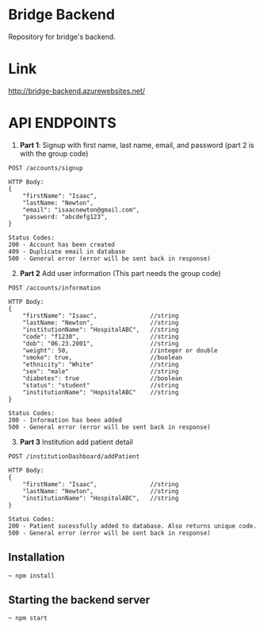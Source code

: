 # Bridge Backend
Repository for bridge's backend. 

# Link
http://bridge-backend.azurewebsites.net/

# API ENDPOINTS
1. __Part 1__: Signup with first name, last name, email, and password (part 2 is with the group code)
```
POST /accounts/signup

HTTP Body:
{
    "firstName": "Isaac",
    "lastName: "Newton",
    "email": "isaacnewton@gmail.com",
    "password: "abcdefg123",
}

Status Codes:
200 - Account has been created
409 - Duplicate email in database
500 - General error (error will be sent back in response)
```

2. __Part 2__ Add user information (This part needs the group code)
```
POST /accounts/information

HTTP Body:
{
    "firstName": "Isaac",               //string
    "lastName: "Newton",                //string
    "institutionName": "HospitalABC",   //string
    "code": "f1230",                    //string
    "dob": "06.23.2001",                //string
    "weight": 50,                       //integer or double
    "smoke": true,                      //boolean
    "ethnicity": "White"                //string
    "sex": "male"                       //string
    "diabetes": true                    //boolean
    "status": "student"                 //string
    "institutionName": "HopsitalABC"    //string
}

Status Codes:
200 - Information has been added
500 - General error (error will be sent back in response)
```

3.  __Part 3__ Institution add patient detail
```
POST /institutionDashboard/addPatient

HTTP Body:
{
    "firstName": "Isaac",               //string
    "lastName: "Newton",                //string
    "institutionName": "HospitalABC",   //string
}

Status Codes:
200 - Patient sucessfully added to database. Also returns unique code.
500 - General error (error will be sent back in response)
```

## Installation
```
~ npm install
```

## Starting the backend server
```
~ npm start
```
